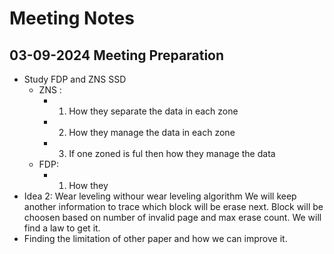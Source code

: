 # Meeting Notes

## 03-09-2024 Meeting Preparation 
  - Study FDP and ZNS SSD
    - ZNS : 
        - 1. How they separate the data in each zone
        - 2. How they manage the data in each zone
        - 3. If one zoned is ful then how they manage the data
    - FDP:
        - 1. How they 
  - Idea 2: Wear leveling withour wear leveling algorithm We will keep another information to trace which block will be erase next. Block will be choosen based on number of invalid page and max erase count. We will find a law to get it.
  - Finding the limitation of other paper and how we can improve it.